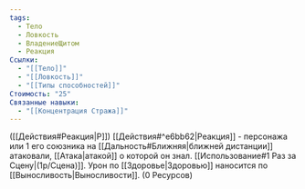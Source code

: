 ```yaml
---
tags:
  - Тело
  - Ловкость
  - ВладениеЩитом
  - Реакция
Ссылки:
  - "[[Тело]]"
  - "[[Ловкость]]"
  - "[[Типы способностей]]"
Стоимость: "25"
Связанные навыки:
  - "[[Концентрация Стража]]"
---
```

([[Действия#Реакция|Р]]) [[Действия#^e6bb62|Реакция]] - персонажа или 1 его союзника на [[Дальность#Ближняя|ближней дистанции]] атаковали, [[Атака|атакой]] о которой он знал. [[Использование#1 Раз за Сцену|(1р/Сцена)]]. Урон по [[Здоровье|Здоровью]] наносится по [[Выносливость|Выносливости]]. (0 Ресурсов) 